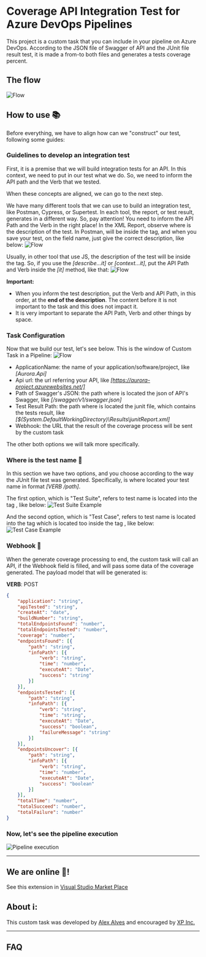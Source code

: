 # Coverage API Integration Test for Azure DevOps Pipelines

This project is a custom task that you can include in your pipeline on Azure DevOps.
According to the JSON file of Swagger of API and the JUnit file result test, it is made a from-to both files and generates a tests coverage percent.

## The flow
![Flow](https://raw.githubusercontent.com/alexalvess/api-coverage-test/master/images/flow.png)

## How to use 📚
Before everything, we have to align how can we "construct" our test, following some guides:

### Guidelines to develop an integration test
First, it is a premise that we will build integration tests for an API. In this context, we need to put in our test what we do. So, we need to inform the API path and the Verb that we tested.

When these concepts are aligned, we can go to the next step. 

We have many different tools that we can use to build an integration test, like Postman, Cypress, or Supertest. In each tool, the report, or test result, generates in a different way. So, pay attention! You need to inform the API Path and the Verb in the right place! In the XML Report, observe where is the description of the test. In Postman, will be inside the <testsuite> tag, and when you save your test, on the field name, just give the correct description, like below:
![Flow](https://raw.githubusercontent.com/alexalvess/api-coverage-test/master/images/postmantestname.png)

Usually, in other tool that use JS, the description of the test will be inside the <testcase> tag. So, if you use the *[describe...it]* or *[context...it]*, put the API Path and Verb inside the *[it]* method, like that:
![Flow](https://raw.githubusercontent.com/alexalvess/api-coverage-test/master/images/jstestname.png)

**Important:**
- When you inform the test description, put the Verb and API Path, in this order, at the **end of the description**. The content before it is not important to the task and this does not impact it.
- It is very important to separate the API Path, Verb and other things by space.

### Task Configuration
Now that we build our test, let's see below. This is the window of Custom Task in a Pipeline:
![Flow](https://raw.githubusercontent.com/alexalvess/api-coverage-test/master/images/buildpipeline.png)

- ApplicationName: the name of your application/software/project, like *[Aurora.Api]*
- Api url: the url referring your API, like *[https://aurora-project.azurewebsites.net/]*
- Path of Swagger's JSON: the path where is located the json of API's Swagger, like *[/swagger/v1/swagger.json]*
- Test Result Path: the path where is located the junit file, which contains the tests result, like *[$(System.DefaultWorkingDirectory)\Results\junitReport.xml]*
- Webhook: the URL that the result of the coverage process will be sent by the custom task

The other both options we will talk more specifically.

### Where is the test name 🤔
In this section we have two options, and you choose according to the way the JUnit file test was generated. Specifically, is where located your test name in format *[VERB /path]*.

The first option, which is "Test Suite", refers to test name is located into the tag *<testsuite>*, like below:
![Test Suite Example](https://raw.githubusercontent.com/alexalvess/api-coverage-test/master/images/testsuite.png)

And the second option, which is "Test Case", refers to test name is located into the tag *<testcase>* which is located too inside the tag *<testsuite>*, like below:
![Test Case Example](https://raw.githubusercontent.com/alexalvess/api-coverage-test/master/images/testcase.png)

### Webhook 🤔
When the generate coverage processing to end, the custom task will call an API, if the Webhook field is filled, and will pass some data of the coverage generated.
The payload model that will be generated is:

**VERB**: POST

```json
{
	"application": "string",
	"apiTested": "string",
	"createAt": "date",
	"buildNumber": "string",
	"totalEndpointsFound": "number",
	"totalEndpointsTested": "number",
	"coverage": "number",
	"endpointsFound": [{
		"path": "string",
		"infoPath": [{
			"verb": "string",
			"time": "number",
			"executeAt": "Date",
			"success": "string"
		}]
	}],
	"endpointsTested": [{
		"path": "string",
		"infoPath": [{
			"verb": "string",
			"time": "string",
			"executeAt": "Date",
			"success": "boolean",
			"failureMessage": "string"
		}]
	}],
	"endpointsUncover": [{
		"path": "string",
		"infoPath": [{
			"verb": "string",
			"time": "number",
			"executeAt": "Date",
			"success": "boolean"
		}]
	}],
	"totalTime": "number",
	"totalSucceed": "number",
	"totalFailure": "number"
}
```

### Now, let's see the pipeline execution
![Pipeline execution](https://raw.githubusercontent.com/alexalvess/api-coverage-test/master/images/pipelineexecution.png)

---

## We are online 🚀!
See this extension in [Visual Studio Market Place](https://marketplace.visualstudio.com/items?itemName=AlexAlves.task-702d7430-c3a9-422a-87f2-569ed16ba6be)

## About ℹ:
This custom task was developed by [Alex Alves](https://www.linkedin.com/in/alexalvess/) and encouraged by [XP Inc.](https://www.xpi.com.br/)

---

## FAQ